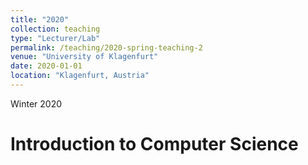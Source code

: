 ```yaml
---
title: "2020"
collection: teaching
type: "Lecturer/Lab"
permalink: /teaching/2020-spring-teaching-2
venue: "University of Klagenfurt"
date: 2020-01-01
location: "Klagenfurt, Austria"
---
```


Winter 2020

Introduction to Computer Science
======
